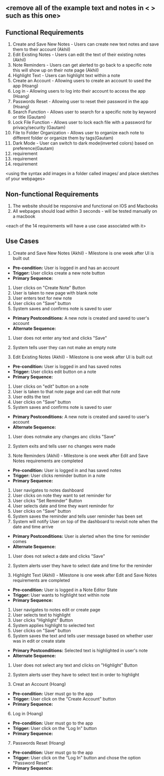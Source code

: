 ## <remove all of the example text and notes in < > such as this one>

## Functional Requirements
1. Create and Save New Notes - Users can create new text notes and save them to their account (Akhil)
2. Edit Existing Notes - Users can edit the text of their existing notes (Akhil)
3. Note Reminders - Users can get alerted to go back to a specific note this will show up on their note page (Akhil)
4. Highlight Text - Users can highlight text within a note
5. Create an Account - Allowing users to create an account to used the app (Hoang)
6. Log in - Allowing users to log into their account to access the app (Hoang)
7. Passwords Reset - Allowing user to reset their password in the app (Hoang) 
8. Search Function - Allows user to search for a specific note by keyword or title (Gautam)
9. Lock File Function - Allows user to lock each file with a password for privacy/security (Gautam)
10. File to Folder Organization - Allows user to organize each note to different folder or organize them by tags(Gautam)
11. Dark Mode - User can switch to dark mode(inverted colors) based on preference(Gautam)
12. requirement
13. requirement
14. requirement

<using the syntax [](images/ui1.png) add images in a folder called images/ and place sketches of your webpages>

## Non-functional Requirements
1. The website should be responsive and functional on IOS and Macbooks
2. All webpages should load within 3 seconds - will be tested manually on a macbook

<each of the 14 requirements will have a use case associated with it>
## Use Cases 
1. Create and Save New Notes (Akhil) - Milestone is one week after UI is built out
- **Pre-condition:** User is logged in and has an account
- **Trigger:** User clicks create a new note button
- **Primary Sequence:**
1. User clicks on "Create Note" Button
2. User is taken to new page with blank note
3. User enters text for new note
4. User clicks on "Save" button
5. System saves and confirms note is saved to user
- **Primary Postconditions:** A new note is created and saved to user's account
- **Alternate Sequence:** 
1. User does not enter any text and clicks "Save"
2. System tells user they can not make an empty note

2. Edit Existing Notes (Akhil) - Milestone is one week after UI is built out
- **Pre-condition:** User is logged in and has saved notes
- **Trigger:** User clicks edit button on a note
- **Primary Sequence:**
1. User clicks on "edit" button on a note
2. User is taken to that note page and can edit that note
3. User edits the text
4. User clicks on "Save" button
5. System saves and confirms note is saved to user
- **Primary Postconditions:** A new note is created and saved to user's account
- **Alternate Sequence:** 
1. User does notmake any changes anc clicks "Save"
2. System exits and tells user no changes were made

3. Note Reminders (Akhil) - Milestone is one week after Edit and Save Notes requirements are completed
- **Pre-condition:** User is logged in and has saved notes
- **Trigger:** User clicks reminder button in a note
- **Primary Sequence:**
1. User navigates to notes dashboard
2. User clicks on note they want to set reminder for
3. User clicks "Set Reminder" Button
4. User selects date and time they want reminder for
5. User clicks on "Save" button
6. System saves the reminder and tells user reminder has been set
7. System will notify User on top of the dashboard to revisit note when the date and time arrive
- **Primary Postconditions:** User is alerted when the time for reminder comes
- **Alternate Sequence:** 
1. User does not select a date and clicks "Save"
2. System alerts user they have to select date and time for the reminder

4. Highlight Text (Akhil) - Milestone is one week after Edit and Save Notes requirements are completed
- **Pre-condition:** User is logged in a Note Editor State
- **Trigger:** User wants to highlight text within note
- **Primary Sequence:**
1. User navigates to notes edit or create page
2. User selects text to highlight
3. User clicks "Highlight" Button
4. System applies highlight to selected text
5. User clicks on "Save" button
6. System saves the text and tells user message based on whether user was in edit or create state
- **Primary Postconditions:** Selected text is highlighted in user's note
- **Alternate Sequence:** 
1. User does not select any text and clicks on "Highlight" Button
2. System alerts user they have to select text in order to highlight

5. Creat an Account (Hoang) 
- **Pre-condition:** User must go to the app
- **Trigger:** User click on the "Create Account" button
- **Primary Sequence:**

6. Log in (Hoang)
- **Pre-condition:** User must go to the app
- **Trigger:** User click on the "Log In" button
- **Primary Sequence:**

7. Passwords Reset (Hoang)
- **Pre-condition:** User must go to the app
- **Trigger:** User click on the "Log In" button and chose the option "Password Reset"
- **Primary Sequence:**

